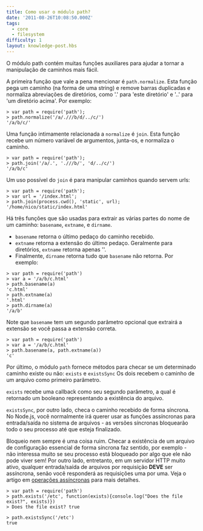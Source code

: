 ```yaml
---
title: Como usar o módulo path?
date: '2011-08-26T10:08:50.000Z'
tags:
  - core
  - filesystem
difficulty: 1
layout: knowledge-post.hbs
---
```


O módulo path contém muitas funções auxiliares para ajudar a tornar a manipulação de caminhos mais fácil.

A primeira função que vale a pena mencionar é `path.normalize`.  Esta função pega um caminho (na forma de uma string) e remove  barras duplicadas e normaliza abreviações de diretórios, como '.' para 'este diretório' e '..' para 'um diretório acima'. Por exemplo:

```
> var path = require('path');
> path.normalize('/a/.///b/d/../c/')
'/a/b/c/'
```

Uma função  intimamente relacionada a `normalize` é `join`.  Esta função recebe um número variável de argumentos, junta-os, e normaliza o caminho.

```
> var path = require('path');
> path.join('/a/.', './//b/', 'd/../c/')
'/a/b/c'
```

Um uso possível do `join` é para manipular caminhos quando servem urls:

```
> var path = require('path');
> var url = '/index.html';
> path.join(process.cwd(), 'static', url);
'/home/nico/static/index.html'
```

Há três funções que são usadas para extrair as várias partes do nome de um caminho: `basename`, `extname`, e `dirname`.
- `basename` retorna o último pedaço do caminho recebido.
- `extname` retorna a extensão do último pedaço. Geralmente para diretórios, `extname` retorna apenas ''.
- Finalmente, `dirname` retorna tudo que `basename` não retorna.
Por exemplo:

```
> var path = require('path')
> var a = '/a/b/c.html'
> path.basename(a)
'c.html'
> path.extname(a)
'.html'
> path.dirname(a)
'/a/b'
```

Note que `basename` tem um segundo parâmetro opcional que extrairá a extensão se você passa a extensão correta.

```
> var path = require('path')
> var a = '/a/b/c.html'
> path.basename(a, path.extname(a))
'c'
```

Por último, o módulo `path` fornece métodos para checar se um determinado caminho existe ou não: `exists` e `existsSync` Os dois recebem o caminho de um arquivo como primeiro parâmetro.

`exists` recebe uma callback como seu segundo parâmetro, a qual é retornado um booleano representando a existência do arquivo.

`existsSync`, por outro lado, checa o caminho recebido de forma síncrona.  No Node.js, você normalmente irá querer usar as funções assíncronas para entrada/saída no sistema de arquivos - as versões síncronas bloquearão todo o seu processo até que esteja finalizado.

Bloqueio nem sempre é uma coisa ruim.  Checar a existência de um arquivo de configuração essencial de forma síncrona faz sentido, por exemplo - não interessa muito se seu processo está bloqueado por algo que ele não pode viver sem!  Por outro lado, entretanto, em um servidor HTTP muito ativo, qualquer entrada/saída de arquivos por requisição **DEVE** ser assíncrona, senão você responderá as requisições uma por uma. Veja o artigo em [operações assíncronas](/en/knowledge/getting-started/control-flow/how-to-write-asynchronous-code/) para mais detalhes.

```
> var path = require('path')
> path.exists('/etc', function(exists){console.log("Does the file exist?", exists)})
> Does the file exist? true

> path.existsSync('/etc')
true
```

